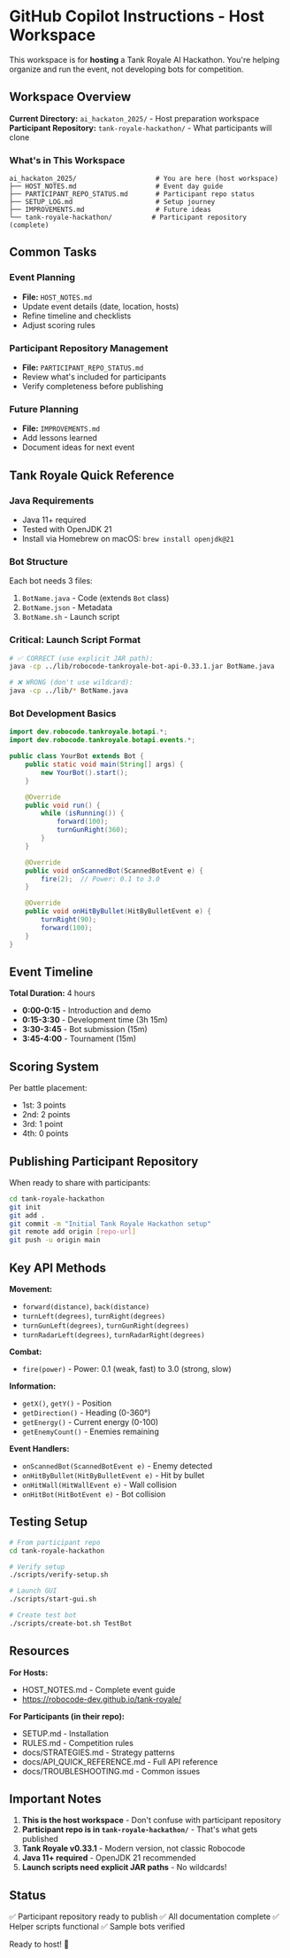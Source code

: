 # GitHub Copilot Instructions - Host Workspace

This workspace is for **hosting** a Tank Royale AI Hackathon. You're helping organize and run the event, not developing bots for competition.

## Workspace Overview

**Current Directory:** `ai_hackaton_2025/` - Host preparation workspace
**Participant Repository:** `tank-royale-hackathon/` - What participants will clone

### What's in This Workspace

```
ai_hackaton_2025/                    # You are here (host workspace)
├── HOST_NOTES.md                    # Event day guide
├── PARTICIPANT_REPO_STATUS.md       # Participant repo status
├── SETUP_LOG.md                     # Setup journey
├── IMPROVEMENTS.md                  # Future ideas
└── tank-royale-hackathon/          # Participant repository (complete)
```

## Common Tasks

### Event Planning
- **File:** `HOST_NOTES.md`
- Update event details (date, location, hosts)
- Refine timeline and checklists
- Adjust scoring rules

### Participant Repository Management
- **File:** `PARTICIPANT_REPO_STATUS.md`
- Review what's included for participants
- Verify completeness before publishing

### Future Planning
- **File:** `IMPROVEMENTS.md`
- Add lessons learned
- Document ideas for next event

## Tank Royale Quick Reference

### Java Requirements
- Java 11+ required
- Tested with OpenJDK 21
- Install via Homebrew on macOS: `brew install openjdk@21`

### Bot Structure
Each bot needs 3 files:
1. `BotName.java` - Code (extends `Bot` class)
2. `BotName.json` - Metadata
3. `BotName.sh` - Launch script

### Critical: Launch Script Format

```bash
# ✅ CORRECT (use explicit JAR path):
java -cp ../lib/robocode-tankroyale-bot-api-0.33.1.jar BotName.java

# ❌ WRONG (don't use wildcard):
java -cp ../lib/* BotName.java
```

### Bot Development Basics

```java
import dev.robocode.tankroyale.botapi.*;
import dev.robocode.tankroyale.botapi.events.*;

public class YourBot extends Bot {
    public static void main(String[] args) {
        new YourBot().start();
    }

    @Override
    public void run() {
        while (isRunning()) {
            forward(100);
            turnGunRight(360);
        }
    }

    @Override
    public void onScannedBot(ScannedBotEvent e) {
        fire(2);  // Power: 0.1 to 3.0
    }

    @Override
    public void onHitByBullet(HitByBulletEvent e) {
        turnRight(90);
        forward(100);
    }
}
```

## Event Timeline

**Total Duration:** 4 hours

- **0:00-0:15** - Introduction and demo
- **0:15-3:30** - Development time (3h 15m)
- **3:30-3:45** - Bot submission (15m)
- **3:45-4:00** - Tournament (15m)

## Scoring System

Per battle placement:
- 1st: 3 points
- 2nd: 2 points
- 3rd: 1 point
- 4th: 0 points

## Publishing Participant Repository

When ready to share with participants:

```bash
cd tank-royale-hackathon
git init
git add .
git commit -m "Initial Tank Royale Hackathon setup"
git remote add origin [repo-url]
git push -u origin main
```

## Key API Methods

**Movement:**
- `forward(distance)`, `back(distance)`
- `turnLeft(degrees)`, `turnRight(degrees)`
- `turnGunLeft(degrees)`, `turnGunRight(degrees)`
- `turnRadarLeft(degrees)`, `turnRadarRight(degrees)`

**Combat:**
- `fire(power)` - Power: 0.1 (weak, fast) to 3.0 (strong, slow)

**Information:**
- `getX()`, `getY()` - Position
- `getDirection()` - Heading (0-360°)
- `getEnergy()` - Current energy (0-100)
- `getEnemyCount()` - Enemies remaining

**Event Handlers:**
- `onScannedBot(ScannedBotEvent e)` - Enemy detected
- `onHitByBullet(HitByBulletEvent e)` - Hit by bullet
- `onHitWall(HitWallEvent e)` - Wall collision
- `onHitBot(HitBotEvent e)` - Bot collision

## Testing Setup

```bash
# From participant repo
cd tank-royale-hackathon

# Verify setup
./scripts/verify-setup.sh

# Launch GUI
./scripts/start-gui.sh

# Create test bot
./scripts/create-bot.sh TestBot
```

## Resources

**For Hosts:**
- HOST_NOTES.md - Complete event guide
- https://robocode-dev.github.io/tank-royale/

**For Participants (in their repo):**
- SETUP.md - Installation
- RULES.md - Competition rules
- docs/STRATEGIES.md - Strategy patterns
- docs/API_QUICK_REFERENCE.md - Full API reference
- docs/TROUBLESHOOTING.md - Common issues

## Important Notes

1. **This is the host workspace** - Don't confuse with participant repository
2. **Participant repo is in `tank-royale-hackathon/`** - That's what gets published
3. **Tank Royale v0.33.1** - Modern version, not classic Robocode
4. **Java 11+ required** - OpenJDK 21 recommended
5. **Launch scripts need explicit JAR paths** - No wildcards!

## Status

✅ Participant repository ready to publish
✅ All documentation complete
✅ Helper scripts functional
✅ Sample bots verified

Ready to host! 🚀
